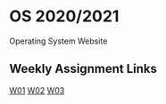 # OS 2020/2021

Operating System Website

## Weekly Assignment Links

[W01](https://mkadit.github.io/os211/W01)
[W02](https://mkadit.github.io/os211/W02)
[W03](https://mkadit.github.io/os211/W03)
